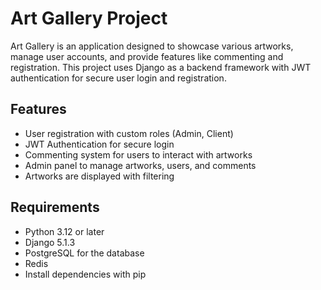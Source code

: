 

# Art Gallery Project

Art Gallery is an application designed to showcase various artworks, manage user accounts, and provide features like commenting and registration. This project uses Django as a backend framework with JWT authentication for secure user login and registration.

## Features

- User registration with custom roles (Admin, Client)
- JWT Authentication for secure login
- Commenting system for users to interact with artworks
- Admin panel to manage artworks, users, and comments
- Artworks are displayed with filtering 

## Requirements

- Python 3.12 or later
- Django 5.1.3
- PostgreSQL for the database
- Redis 
- Install dependencies with pip

